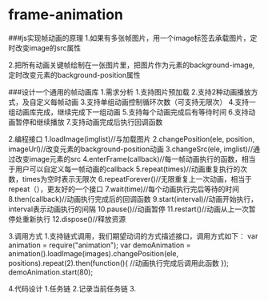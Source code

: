 # frame-animation
###js实现帧动画的原理
1.如果有多张帧图片，用一个image标签去承载图片，定时改变image的src属性

2.把所有动画关键帧绘制在一张图片里，把图片作为元素的background-image,定时改变元素的background-position属性

###设计一个通用的帧动画库
1.需求分析
    1.支持图片预加载
    2.支持2种动画播放方式，及自定义每帧动画
    3.支持单组动画控制循环次数（可支持无限次）
    4.支持一组动画库完成，继续完成下一组动画
    5.支持每个动画完成后有等待时间
    6.支持动画暂停和继续播放
    7.支持动画完成后执行回调函数

2.编程接口
    1.loadImage(imglist)//与加载图片
    2.changePosition(ele, position, imageUrl)//改变元素的background-position动画
    3.changeSrc(ele, imglist)//通过改变image元素的src
    4.enterFrame(callback)//每一帧动画执行的函数，相当于用户可以自定义每一帧动画的callback
    5.repeat(times)//动画重复执行的次数，times为空时表示无限次
    6.repeatForever()//无限重复上一次动画，相当于repeat（），更友好的一个接口
    7.wait(time)//每个动画执行完后等待的时间
    8.then(callback)//动画执行完成后的回调函数
    9.start(interval)//动画开始执行，interval表示动画执行的间隔
    10.pause()//动画暂停
    11.restart()//动画从上一次暂停处重新执行
    12.dispose()//释放资源

3.调用方式
    1.支持链式调用，我们期望动词的方式描述接口，调用方式如下：
        var animation = require("animation");
        var demoAnimation = animation().loadImage(images).changePosition(ele, positions).repeat(2).then(function(){
            //动画执行完成后调用此函数
        });
        demoAnimation.start(80);

4.代码设计
    1.任务链
    2.记录当前任务链
    3.
